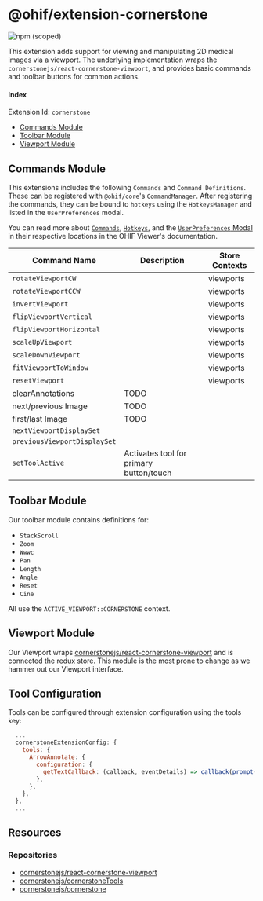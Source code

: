 # @ohif/extension-cornerstone

![npm (scoped)](https://img.shields.io/npm/v/@ohif/extension-cornerstone.svg?style=flat-square)

This extension adds support for viewing and manipulating 2D medical images via a
viewport. The underlying implementation wraps the
`cornerstonejs/react-cornerstone-viewport`, and provides basic commands and
toolbar buttons for common actions.

<!-- TODO: Simple image or GIF? -->

#### Index

Extension Id: `cornerstone`

- [Commands Module](#commands-module)
- [Toolbar Module](#toolbar-module)
- [Viewport Module](#viewport-module)

## Commands Module

This extensions includes the following `Commands` and `Command Definitions`.
These can be registered with `@ohif/core`'s `CommandManager`. After registering
the commands, they can be bound to `hotkeys` using the `HotkeysManager` and
listed in the `UserPreferences` modal.

You can read more about [`Commands`][docs-commands], [`Hotkeys`][docs-hotkeys],
and the [`UserPreferences` Modal][docs-userprefs] in their respective locations
in the OHIF Viewer's documentation.

| Command Name                 | Description                             | Store Contexts |
| ---------------------------- | --------------------------------------- | -------------- |
| `rotateViewportCW`           |                                         | viewports      |
| `rotateViewportCCW`          |                                         | viewports      |
| `invertViewport`             |                                         | viewports      |
| `flipViewportVertical`       |                                         | viewports      |
| `flipViewportHorizontal`     |                                         | viewports      |
| `scaleUpViewport`            |                                         | viewports      |
| `scaleDownViewport`          |                                         | viewports      |
| `fitViewportToWindow`        |                                         | viewports      |
| `resetViewport`              |                                         | viewports      |
| clearAnnotations             | TODO                                    |                |
| next/previous Image          | TODO                                    |                |
| first/last Image             | TODO                                    |                |
| `nextViewportDisplaySet`     |                                         |                |
| `previousViewportDisplaySet` |                                         |                |
| `setToolActive`              | Activates tool for primary button/touch |                |

## Toolbar Module

Our toolbar module contains definitions for:

- `StackScroll`
- `Zoom`
- `Wwwc`
- `Pan`
- `Length`
- `Angle`
- `Reset`
- `Cine`

All use the `ACTIVE_VIEWPORT::CORNERSTONE` context.

## Viewport Module

Our Viewport wraps [cornerstonejs/react-cornerstone-viewport][react-viewport]
and is connected the redux store. This module is the most prone to change as we
hammer out our Viewport interface.

## Tool Configuration

Tools can be configured through extension configuration using the tools key:

```js
  ...
  cornerstoneExtensionConfig: {
    tools: {
      ArrowAnnotate: {
        configuration: {
          getTextCallback: (callback, eventDetails) => callback(prompt('Enter your custom annotation')),
        },
      },
    },
  },
  ...
```

## Resources

### Repositories

- [cornerstonejs/react-cornerstone-viewport][react-viewport]
- [cornerstonejs/cornerstoneTools][cornerstone-tools]
- [cornerstonejs/cornerstone][cornerstone]

<!--
  Links
  -->

<!-- prettier-ignore-start -->
[docs-commands]: https://www.com
[docs-hotkeys]: https://www.com
[docs-userprefs]: htt
[react-viewport]: https://github.com/cornerstonejs/react-cornerstone-viewport
[cornerstone-tools]: https://github.com/cornerstonejs/cornerstoneTools
[cornerstone]: https://github.com/cornerstonejs/cornerstone
<!-- prettier-ignore-end -->
